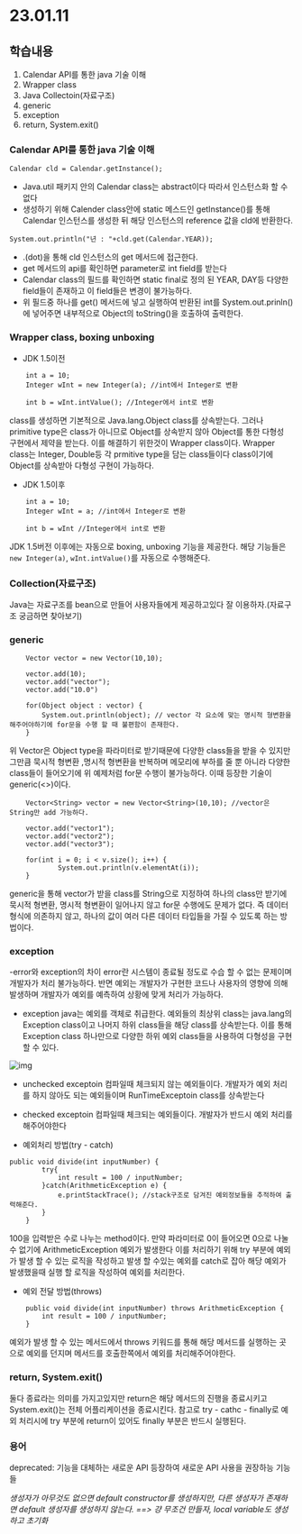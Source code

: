 # 23.01.11

## 학습내용
1. Calendar API를 통한 java 기술 이해
2. Wrapper class
3. Java Collectoin(자료구조)
4. generic
5. exception
6. return, System.exit()


### Calendar API를 통한 java 기술 이해

```Calendar cld = Calendar.getInstance();```
- Java.util 패키지 안의 Calendar class는 abstract이다 따라서 인스턴스화 할 수 없다
- 생성하기 위해 Calender class안에 static 메스드인 getInstance()를 통해 Calendar 인스턴스를 생성한 뒤 해당 인스턴스의 reference 값을 cld에 반환한다.

``` System.out.println("년 : "+cld.get(Calendar.YEAR)); ```
- .(dot)을 통해 cld 인스턴스의 get 메서드에 접근한다.
- get 메서드의 api를 확인하면 parameter로 int field를 받는다
- Calendar class의 필드를 확인하면 static final로 정의 된 YEAR, DAY등 다양한 field들이 존재하고 이 field들은 변경이 불가능하다.
- 위 필드중 하나를 get() 메서드에 넣고 실행하여 반환된 int를 System.out.prinln()에 넣어주면 내부적으로 Object의 toString()을 호출하여 출력한다.




### Wrapper class, boxing unboxing

- JDK 1.5이전
```
	int a = 10;
    Integer wInt = new Integer(a); //int에서 Integer로 변환
	
	int b = wInt.intValue(); //Integer에서 int로 변환
```

class를 생성하면 기본적으로 Java.lang.Object class를 상속받는다.
그러나 primitive type은 class가 아니므로 Object를 상속받지 않아 Object를 통한 다형성 구현에서 제약을 받는다. 이를 해결하기 위한것이 Wrapper class이다.
Wrapper class는 Integer, Double등 각 prmitive type을 담는 class들이다 class이기에 Object를 상속받아 다형성 구현이 가능하다.


- JDK 1.5이후
```
	int a = 10;
    Integer wInt = a; //int에서 Integer로 변환
	
	int b = wInt //Integer에서 int로 변환
```
JDK 1.5버전 이후에는 자동으로 boxing, unboxing 기능을 제공한다.
해당 기능들은 ```new Integer(a)```, ```wInt.intValue()```를 자동으로 수행해준다.


### Collection(자료구조)
Java는 자료구조를 bean으로 만들어 사용자들에게 제공하고있다 잘 이용하자.(자료구조 궁금하면 찾아보기)


### generic
```
	Vector vector = new Vector(10,10);
	
	vector.add(10);
	vector.add("vector");
	vector.add("10.0")
	
	for(Object object : vector) {
		System.out.println(object); // vector 각 요소에 맞는 명시적 형변환을 해주어야하기에 for문을 수행 할 때 불편함이 존재한다.
	}
```
위 Vector은 Object type을 파라미터로 받기때문에 다양한 class들을 받을 수 있지만 그만큼 묵시적 형변환 ,명시적 형변환을 반복하며 메모리에 부하를 줄 뿐 아니라
다양한 class들이 들어오기에 위 예제처럼 for문 수행이 불가능하다.
이때 등장한 기술이 generic(<>)이다.

```
	Vector<String> vector = new Vector<String>(10,10); //vector은 String만 add 가능하다.

	vector.add("vector1");
	vector.add("vector2");
	vector.add("vector3");

	for(int i = 0; i < v.size(); i++) {
			System.out.println(v.elementAt(i));
	}
```
generic을 통해 vector가 받을 class를 String으로 지정하여 하나의 class만 받기에 묵시적 형변환, 명시적 형변환이 일어나지 않고 for문 수행에도 문제가 없다.
즉 데이터 형식에 의존하지 않고, 하나의 값이 여러 다른 데이터 타입들을 가질 수 있도록 하는 방법이다.


### exception
-error와 exception의 차이
error란 시스템이 종료될 정도로 수습 할 수 없는 문제이며 개발자가 처리 불가능하다. 반면 예외는 개발자가 구현한 코드나 사용자의 영향에 의해 발생하며 개발자가 예외를 예측하여 상황에 맞게 처리가 가능하다.

- exception
java는 예외를 객체로 취급한다. 예외들의 최상위 class는 java.lang의 Exception class이고 나머지 하위 class들을 해당 class를 상속받는다.
이를 통해 Exception class 하나만으로 다양한 하위 예외 class들을 사용하여 다형성을 구현 할 수 있다.

![img](https://user-images.githubusercontent.com/115130757/211777078-747cf390-b1c7-4d49-ad68-54a7719ae3c3.PNG)
- unchecked exceptoin
컴파일때 체크되지 않는 예외들이다. 개발자가 예외 처리를 하지 않아도 되는 예외들이며 RunTimeExceptoin class를 상속받는다 

- checked exceptoin
컴파일때 체크되는 예외들이다. 개발자가 반드시 예외 처리를 해주어야한다

- 예외처리 방법(try - catch)

```
public void divide(int inputNumber) {
		try{
			int result = 100 / inputNumber; 
		}catch(ArithmeticException e) {
			e.printStackTrace(); //stack구조로 담겨진 예외정보들을 추적하여 출력해준다.
		}
	}
```
100을 입력받은 수로 나누는 method이다. 만약 파라미터로 0이 들어오면 0으로 나눌수 없기에 ArithmeticException 예외가 발생한다 이를 처리하기 위해
try 부분에 예외가 발생 할 수 있는 로직을 작성하고 발생 할 수있는 예외를 catch로 잡아 해당 예외가 발생했을때 실행 할 로직을 작성하여 예외를 처리한다.



- 예외 전달 방법(throws)
```
	public void divide(int inputNumber) throws ArithmeticException {
		int result = 100 / inputNumber;
	}

```
예외가 발생 할 수 있는 메서드에서 throws 키워드를 통해 해당 메서드를 실행하는 곳으로 예외를 던지며 메서드를 호출한쪽에서 예외를 처리해주어야한다.


### return, System.exit()
둘다 종료라는 의미를 가지고있지만 return은 해당 메서드의 진행을 종료시키고 System.exit()는 전체 어플리케이션을 종료시킨다.
참고로 try - cathc - finally로 예외 처리시에 try 부분에 return이 있어도 finally 부분은 반드시 실행된다.



### 용어
deprecated: 기능을 대체하는 새로운 API 등장하여 새로운 API 사용을 권장하능 기능들

*생성자가 아무것도 없으면 default constructor를 생성하지만, 다른 생성자가 존재하면 default 생성자를 생성하지 않는다. ==> 걍 무조건 만들자, local variable도 생성하고 초기화*
